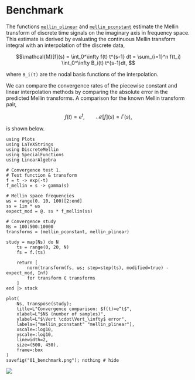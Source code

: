 # Benchmark
The functions [`mellin_plinear`](@ref) and [`mellin_pconstant`](@ref) estimate the Mellin transform of discrete time signals on the imaginary axis in frequency space. This estimate is derived by evaluating the continuous Mellin transform integral with an interpolation of the discrete data,

```math
\mathcal{M}[f](s) = \int_0^\infty f(t) t^{s-1} dt = \sum_{i=1}^n f(t_i) \int_0^\infty B_i(t) t^{s-1}dt, 
```

where ``B_i(t)`` are the nodal basis functions of the interpolation.

We can compare the convergence rates of the piecewise constant and linear interpolation methods by comparing the absolute error in the predicted Mellin transforms. A comparison for the known Mellin transform pair,

```math
f(t) = e^t, \qquad \mathcal{M}[f](s) = \Gamma(s),
```

is shown below.

```@example
using Plots
using LaTeXStrings
using DiscreteMellin
using SpecialFunctions
using LinearAlgebra

# Convergence test 1.
# Test function & transform
f = t -> exp(-t)  
f_mellin = s -> gamma(s)

# Mellin space frequencies
ωs = range(0, 10, 100)[2:end]
ss = 1im * ωs
expect_mod = @. ss * f_mellin(ss)

# Convergence study
Ns = 100:500:10000
transforms = (mellin_pconstant, mellin_plinear)

study = map(Ns) do N
    ts = range(0, 20, N)
    fs = f.(ts)

    return [
        norm(transform(fs, ωs; step=step(ts), modified=true) - expect_mod, Inf)
        for transform ∈ transforms
    ]
end |> stack

plot(
    Ns, transpose(study);
    title=L"Convergence comparison: $f(t)=e^t$",
    xlabel=L"$N$ (number of samples)",
    ylabel=L"$\Vert \cdot\Vert_\infty$ error",
    labels=["mellin_pconstant" "mellin_plinear"],
    xscale=:log10,
    yscale=:log10,
    linewidth=2,
    size=(500, 450),
    frame=:box
)
savefig("01_benchmark.png"); nothing # hide
```

![](01_benchmark.png)